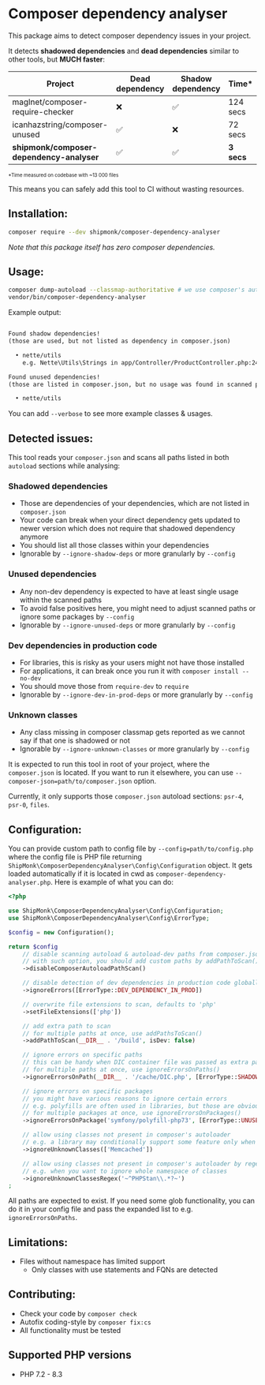 # Composer dependency analyser

This package aims to detect composer dependency issues in your project.

It detects **shadowed dependencies** and **dead dependencies** similar to other tools, but **MUCH faster**:

| Project                                   | Dead dependency  | Shadow dependency | Time*       |
|-------------------------------------------|------------------|-------------------|-------------|
| maglnet/composer-require-checker          | ❌                | ✅                 | 124 secs |
| icanhazstring/composer-unused             | ✅                | ❌                 | 72 secs  |
| **shipmonk/composer-dependency-analyser** | ✅                | ✅                 | **3 secs** |

<sup><sub>\*Time measured on codebase with ~13 000 files</sub></sup>


This means you can safely add this tool to CI without wasting resources.

## Installation:

```sh
composer require --dev shipmonk/composer-dependency-analyser
```

*Note that this package itself has zero composer dependencies.*

## Usage:

```sh
composer dump-autoload --classmap-authoritative # we use composer's autoloader to detect which class belongs to which package
vendor/bin/composer-dependency-analyser
```

Example output:
```txt

Found shadow dependencies!
(those are used, but not listed as dependency in composer.json)

  • nette/utils
    e.g. Nette\Utils\Strings in app/Controller/ProductController.php:24 (+ 6 more)

Found unused dependencies!
(those are listed in composer.json, but no usage was found in scanned paths)

  • nette/utils

```

You can add `--verbose` to see more example classes & usages.

## Detected issues:
This tool reads your `composer.json` and scans all paths listed in both `autoload` sections while analysing:

### Shadowed dependencies
  - Those are dependencies of your dependencies, which are not listed in `composer.json`
  - Your code can break when your direct dependency gets updated to newer version which does not require that shadowed dependency anymore
  - You should list all those classes within your dependencies
  - Ignorable by `--ignore-shadow-deps` or more granularly by `--config`

### Unused dependencies
  - Any non-dev dependency is expected to have at least single usage within the scanned paths
  - To avoid false positives here, you might need to adjust scanned paths or ignore some packages by `--config`
  - Ignorable by `--ignore-unused-deps` or more granularly by `--config`

### Dev dependencies in production code
  - For libraries, this is risky as your users might not have those installed
  - For applications, it can break once you run it with `composer install --no-dev`
  - You should move those from `require-dev` to `require`
  - Ignorable by `--ignore-dev-in-prod-deps` or more granularly by `--config`

### Unknown classes
  - Any class missing in composer classmap gets reported as we cannot say if that one is shadowed or not
  - Ignorable by `--ignore-unknown-classes` or more granularly by `--config`

It is expected to run this tool in root of your project, where the `composer.json` is located.
If you want to run it elsewhere, you can use `--composer-json=path/to/composer.json` option.

Currently, it only supports those `composer.json` autoload sections: `psr-4`, `psr-0`, `files`.

## Configuration:
You can provide custom path to config file by `--config=path/to/config.php` where the config file is PHP file returning `ShipMonk\ComposerDependencyAnalyser\Config\Configuration` object.
It gets loaded automatically if it is located in cwd as `composer-dependency-analyser.php`.
Here is example of what you can do:

```php
<?php

use ShipMonk\ComposerDependencyAnalyser\Config\Configuration;
use ShipMonk\ComposerDependencyAnalyser\Config\ErrorType;

$config = new Configuration();

return $config
    // disable scanning autoload & autoload-dev paths from composer.json
    // with such option, you should add custom paths by addPathToScan() or addPathsToScan()
    ->disableComposerAutoloadPathScan()

    // disable detection of dev dependencies in production code globally
    ->ignoreErrors([ErrorType::DEV_DEPENDENCY_IN_PROD])

    // overwrite file extensions to scan, defaults to 'php'
    ->setFileExtensions(['php'])

    // add extra path to scan
    // for multiple paths at once, use addPathsToScan()
    ->addPathToScan(__DIR__ . '/build', isDev: false)

    // ignore errors on specific paths
    // this can be handy when DIC container file was passed as extra path, but you want to ignore shadow dependencies there
    // for multiple paths at once, use ignoreErrorsOnPaths()
    ->ignoreErrorsOnPath(__DIR__ . '/cache/DIC.php', [ErrorType::SHADOW_DEPENDENCY])

    // ignore errors on specific packages
    // you might have various reasons to ignore certain errors
    // e.g. polyfills are often used in libraries, but those are obviously unused when running with latest PHP
    // for multiple packages at once, use ignoreErrorsOnPackages()
    ->ignoreErrorsOnPackage('symfony/polyfill-php73', [ErrorType::UNUSED_DEPENDENCY])

    // allow using classes not present in composer's autoloader
    // e.g. a library may conditionally support some feature only when Memcached is available
    ->ignoreUnknownClasses(['Memcached'])

    // allow using classes not present in composer's autoloader by regex
    // e.g. when you want to ignore whole namespace of classes
    ->ignoreUnknownClassesRegex('~^PHPStan\\.*?~')
;
```

All paths are expected to exist. If you need some glob functionality, you can do it in your config file and pass the expanded list to e.g. `ignoreErrorsOnPaths`.

## Limitations:
- Files without namespace has limited support
  - Only classes with use statements and FQNs are detected

## Contributing:
- Check your code by `composer check`
- Autofix coding-style by `composer fix:cs`
- All functionality must be tested

## Supported PHP versions
- PHP 7.2 - 8.3
